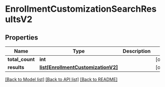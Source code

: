 # EnrollmentCustomizationSearchResultsV2

## Properties
Name | Type | Description | Notes
------------ | ------------- | ------------- | -------------
**total_count** | **int** |  | [optional] 
**results** | [**list[EnrollmentCustomizationV2]**](EnrollmentCustomizationV2.md) |  | [optional] 

[[Back to Model list]](../README.md#documentation-for-models) [[Back to API list]](../README.md#documentation-for-api-endpoints) [[Back to README]](../README.md)


